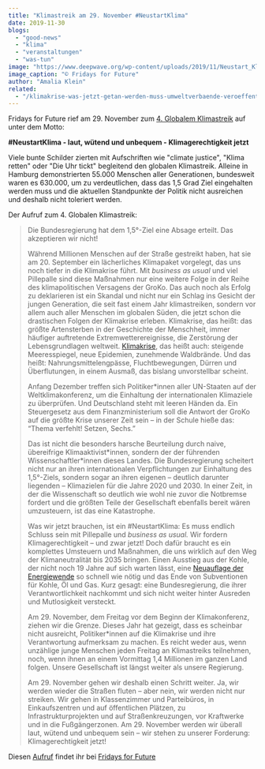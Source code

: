 ```yaml
---
title: "Klimastreik am 29. November #NeustartKlima"
date: 2019-11-30
blogs: 
  - "good-news"
  - "klima"
  - "veranstaltungen"
  - "was-tun"
image: "https://www.deepwave.org/wp-content/uploads/2019/11/Neustart_Klima_Demo_29.11_Fridays_For_Future.jpg"
image_caption: "© Fridays for Future"
author: "Amalia Klein"
related: 
  - "/klimakrise-was-jetzt-getan-werden-muss-umweltverbaende-veroeffentlichen-handlungsprogramm-fuer-effektiven-klimaschutz/"
---
```


Fridays for Future rief am 29. November zum [4\. Globalem Klimastreik](https://fridaysforfuture.de/neustartklima/) auf unter dem Motto:

**#NeustartKlima - laut, wütend und unbequem - Klimagerechtigkeit jetzt**

Viele bunte Schilder zierten mit Aufschriften wie "climate justice", "Klima retten" oder "Die Uhr tickt" begleitend den globalen Klimastreik. Alleine in Hamburg demonstrierten 55.000 Menschen aller Generationen, bundesweit waren es 630.000, um zu verdeutlichen, dass das 1,5 Grad Ziel eingehalten werden muss und die aktuellen Standpunkte der Politik nicht ausreichen und deshalb nicht toleriert werden.

Der Aufruf zum 4. Globalen Klimastreik:

> Die Bundesregierung hat dem 1,5°-Ziel eine Absage erteilt. Das akzeptieren wir nicht!
> 
> Während Millionen Menschen auf der Straße gestreikt haben, hat sie am 20. September ein lächerliches Klimapaket vorgelegt, das uns noch tiefer in die Klimakrise führt. Mit _business as usual_ und viel Pillepalle sind diese Maßnahmen nur eine weitere Folge in der Reihe des klimapolitischen Versagens der GroKo. Das auch noch als Erfolg zu deklarieren ist ein Skandal und nicht nur ein Schlag ins Gesicht der jungen Generation, die seit fast einem Jahr klimastreiken, sondern vor allem auch aller Menschen im globalen Süden, die jetzt schon die drastischen Folgen der Klimakrise erleben. Klimakrise, das heißt: das größte Artensterben in der Geschichte der Menschheit, immer häufiger auftretende Extremwetterereignisse, die Zerstörung der Lebensgrundlagen weltweit. [Klimakrise](https://www.deepwave.org/die-ozeane/klimawandel/), das heißt auch: steigende Meeresspiegel, neue Epidemien, zunehmende Waldbrände. Und das heißt: Nahrungsmittelengpässe, Fluchtbewegungen, Dürren und Überflutungen, in einem Ausmaß, das bislang unvorstellbar scheint.
> 
> Anfang Dezember treffen sich Politiker\*innen aller UN-Staaten auf der Weltklimakonferenz, um die Einhaltung der internationalen Klimaziele zu überprüfen. Und Deutschland steht mit leeren Händen da. Ein Steuergesetz aus dem Finanzministerium soll die Antwort der GroKo auf die größte Krise unserer Zeit sein – in der Schule hieße das: “Thema verfehlt! Setzen, Sechs.”
> 
> Das ist nicht die besonders harsche Beurteilung durch naive, übereifrige Klimaaktivist\*innen, sondern der der führenden Wissenschaftler\*innen dieses Landes. Die Bundesregierung scheitert nicht nur an ihren internationalen Verpflichtungen zur Einhaltung des 1,5°-Ziels, sondern sogar an ihren eigenen – deutlich darunter liegenden – Klimazielen für die Jahre 2020 und 2030. In einer Zeit, in der die Wissenschaft so deutlich wie wohl nie zuvor die Notbremse fordert und die größten Teile der Gesellschaft ebenfalls bereit wären umzusteuern, ist das eine Katastrophe.
> 
> Was wir jetzt brauchen, ist ein #NeustartKlima: Es muss endlich Schluss sein mit Pillepalle und _business as usual._ Wir fordern Klimagerechtigkeit – und zwar jetzt! Doch dafür braucht es ein komplettes Umsteuern und Maßnahmen, die uns wirklich auf den Weg der Klimaneutralität bis 2035 bringen. Einen Ausstieg aus der Kohle, der nicht noch 19 Jahre auf sich warten lässt, eine [Neuauflage der Energiewende](https://www.deepwave.org/klimakrise-was-jetzt-getan-werden-muss-umweltverbaende-veroeffentlichen-handlungsprogramm-fuer-effektiven-klimaschutz/) so schnell wie nötig und das Ende von Subventionen für Kohle, Öl und Gas. Kurz gesagt: eine Bundesregierung, die ihrer Verantwortlichkeit nachkommt und sich nicht weiter hinter Ausreden und Mutlosigkeit versteckt.
> 
> Am 29. November, dem Freitag vor dem Beginn der Klimakonferenz, ziehen wir die Grenze. Dieses Jahr hat gezeigt, dass es scheinbar nicht ausreicht, Politiker\*innen auf die Klimakrise und ihre Verantwortung aufmerksam zu machen. Es reicht weder aus, wenn unzählige junge Menschen jeden Freitag an Klimastreiks teilnehmen, noch, wenn ihnen an einem Vormittag 1,4 Millionen im ganzen Land folgen. Unsere Gesellschaft ist längst weiter als unsere Regierung.
> 
> Am 29. November gehen wir deshalb einen Schritt weiter. Ja, wir werden wieder die Straßen fluten – aber nein, wir werden nicht nur streiken. Wir gehen in Klassenzimmer und Parteibüros, in Einkaufszentren und auf öffentlichen Plätzen, zu Infrastrukturprojekten und auf Straßenkreuzungen, vor Kraftwerke und in die Fußgängerzonen. Am 29. November werden wir überall laut, wütend und unbequem sein – wir stehen zu unserer Forderung: Klimagerechtigkeit jetzt!

Diesen [Aufruf](https://fridaysforfuture.de/neustartklima/) findet ihr bei [Fridays for Future](https://fridaysforfuture.de)
